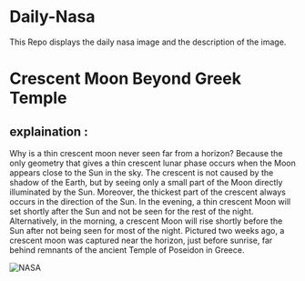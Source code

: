 # Daily-Nasa

This Repo displays the daily nasa image and the description of the image.

<!--NASA-->
# Crescent Moon Beyond Greek Temple
## explaination :

Why is a thin crescent moon never seen far from a horizon? Because the only geometry that gives a thin crescent lunar phase occurs when the Moon appears close to the Sun in the sky.  The crescent is not caused by the shadow of the Earth, but by seeing only a small part of the Moon directly illuminated by the Sun.  Moreover, the thickest part of the crescent always occurs in the direction of the Sun.  In the evening, a thin crescent Moon will set shortly after the Sun and not be seen for the rest of the night. Alternatively, in the morning, a crescent Moon will rise shortly before the Sun after not being seen for most of the night. Pictured two weeks ago, a crescent moon was captured near the horizon, just before sunrise, far behind remnants of the ancient Temple of Poseidon in Greece.

![NASA](https://apod.nasa.gov/apod/image/2302/CrescentPoseiden_Chasiotis_1080.jpg)
<!--/NASA-->